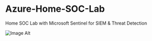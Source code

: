 # Azure-Home-SOC-Lab
Home SOC Lab with Microsoft Sentinel for SIEM &amp; Threat Detection

![Image Alt](https://imgur.com/YfLG1Kf)
